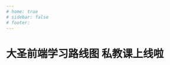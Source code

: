 ```yaml
---
# home: true
# sidebar: false
# footer: 
---
```

# 大圣前端学习路线图 私教课上线啦
<!-- ['❌','✅','🔥','⭐'] -->

<roadmap  :data="[
  { title:'大圣前端路线图',x:400,y:20 ,download:true},
  { title:'✅HTML+CSS', y:130,link:'/fe/css.html',
    left:[
      ['HTML基础'],
      ['环境基本安装',[
        ['Vscode编辑器'],
        ['Chrome浏览器'],
      ]]
    ],right:[
      ['🔥常见布局'],
      ['🔥CSS基础',[
        ['选择器'],
        ['盒模型'],
        ['布局'],
        ['过渡和动画'],
      ]],
    ]
  } ,
  { title:'Javascript', link:'/fe/javascript.html',
    y:140,
    left:[
      ['✅语法入门',[
        ['ES6语法'],
        ['Dom'],
        ['🔥红宝书'],
        ['高频面试题'],
      ]],
    ],
    right:[
      ['JS设计模式'],
      ['🔥JS语法进阶',[
        ['作用域  闭包'],
        ['this   原型链'],
        ['Promise'],
        ['函数和递归'],
        ['面向对象'],
      ]]
    ]
  } ,
  { title:'🔥实战开发', link:'/fe/project.html',
   y:220,x:-162,
    left:[
      ['开发环境配置'],
      ['登录注册'],
      ['✅增删改查'],
      ['前后端交互'],
      ['✅Git代码管理'],
      ['调试代码'],
      ['✅和产品吵架'],
      ['(p)npm包管理'],
    ]
  },
  { title:'🔥面试', link:'/fe/interview.html',
    y:10,x:325,
    right:[
      ['✅如何写简历'],
      ['如何描述项目'],
      ['🔥如何谈钱'],
      ['✅高频面试题'],
      ['如何选择Offer'],
      ['如何离职'],
    ]
  } ,
  { title:'✅网站搭建',x:-162,y:170,link:'/fe/server.html',
    left:[
      ['购买云机器'],
      ['购买域名'],
      ['nginx配置'],
      ['Linux'],
    ],
    right:[
      ['Vuepress'],
      ['❌Vitepress'],
      ['Dumi'],
      ['Gastby'],
    ]
  } ,
  { title:'进阶之路',y:100,
  } ,
  { title:'🔥Vue3',y:100,link:'/fe/vue.html',
    left:[
      ['入门',[-50],[
        ['清单应用'],
        ['模板语法'],
        ['组件基础'],
        ['表单'],
        ['Composition'],
        ['<script setup>'],
      ]],
      ['✅项目实战',[140],[
        ['Vuex Pinia'],
        ['vue-router'],
        ['单元测试'],
        ['JSX'],
        ['性能优化'],
        ['use工具库'],
        ['权限路由'],
        ['开发规范'],
        ['SSR框架Nuxt'],
      ]],
    ],
    right:[
      ['组件化设计',[-50],[
        ['组件库推荐'],
        ['组件三要素'],
        ['基础组件'],
        ['表单组件'],
        ['弹窗组件'],
        ['表格组件'],
        ['组件文档'],
      ]],
      ['🔥源码',[140],[
        ['Vue3新特性'],
        ['响应式原理'],
        ['虚拟Dom'],
        ['Runtime'],
        ['Compiler优化'],
        ['Vue-router源码'],
        ['Vite源码'],
      ]],
    ]
  } ,
  {title:'🔥框架设计理念',link:'/fe/vue.html',
  y:280,
    left:[
      ['编译Compiler'],
      ['运行时Runtime'],
      ['template JSX'],
      ['响应式'],
    ],
    right:[
      ['Angular'],
      ['Svelte'],
      ['Solidjs'],
    ]
  },
  { title:'🔥React',y:190,link:'/fe/react.html',
    left:[
      ['入门',[-50],[
        ['cra脚手架'],
        ['清单应用'],
        ['JSX'],
        ['Hooks'],
        ['表单'],
        ['Ant Design'],
      ]],
      ['项目实战',[120],[
        ['redux dva Umi'],
        ['react-router'],
        ['单元测试'],
        ['性能优化'],
        ['权限路由'],
        ['use工具库'],
        ['全栈框架Next.js'],
      ]],
    ],
    right:[
      ['组件化设计',[-50],[
        ['组件三要素'],
        ['基础组件'],
        ['表单组件'],
        ['弹窗组件'],
        ['表格组件'],
        ['组件文档'],
      ]],
      ['🔥源码',[120],[
        ['虚拟Dom'],
        ['Fiber'],
        ['Hooks'],
        ['Render'],
        ['Reconciler'],
        ['Concurrent'],
        ['React Router'],
      ]],
    ]
  } ,
  { title:'Typescript',y:310, link:'/fe/typescript.html',
    left:[
      ['基础类型'],
      ['Interface'],
      ['复合类型'],
      ['操作符',[
        ['keyof'],
        ['in'],
      ]],
      ['函数类型'],
    ],
    right:[
      ['Vue+TS'],
      ['React+TS'],
      ['🔥泛型<T>',[
        ['extends'],
        ['infer'],
        ['Partial'],
        ['Record'],
        ['Omit'],
      ]],
      ['网络接口类型'],
    ],
  } ,
  { title:'Node.js', y:200,link:'/fe/node.html',
    left:[
      ['Node入门'],
      ['✅Web开发',[
        ['Koa'],
        ['Eggjs'],
        ['Nest.js'],
      ]],
      ['文件流'],
      ['爬虫'],
    ],
    right:[
      ['数据库',[
        ['Mysql'],
        ['Mongodb'],
      ]],
      ['部署'],
      ['脚手架'],
      ['微前端'],
    ],
  } ,
  { title:'工程化', link:'/fe/fis.html',y:170,
    left:[
      ['初始化脚手架'],
      ['开发调试',[
        ['dev-server'],
        ['hmr'],
        ['mock'],
        ['proxy'],
      ]],
      ['🔥构建'],
      ['测试',[20],[
        ['Jest单元测试'],
        ['E2E测试'],
      ]],
    ],
    right:[
      ['⭐监控',[
        ['错误监控'],
        ['性能监控'],
      ]],
      ['发布'],
      ['安全',[
        ['XSS'],
        ['CSRF'],
      ]],
    ]
  } ,
  { title:'🔥项目实战', link:'/fe/arch.html',
    y:230,
    left:[
      [
        'CSS架构设计',[
          ['sass'],
          ['bem'],
          ['动态主题'],
        ],
      ],
      ['框架封装'],
      ['前后端规范'],
      ['项目规范设计',[
        ['eslint'],
        ['git规范'],
        ['开发流程规范'],
      ]],
    ],
    right:[
      ['技术选型'],
      ['项目亮点',[
        ['什么算亮点'],
        ['数据量大'],
        ['研发效率'],
        ['线上稳定'],
      ]],
    ]
  } ,
    { title:'性能优化', link:'/fe/perf.html',y:200,
    left:[
      ['🔥性能指标',[
        ['LCP'],
        ['TTI'],
        ['FP'],
      ]],
      ['lighthouse'],
      ['performance'],
    ],
    right:[
      ['🔥优化策略',[
        ['减少代码体积'],
        ['缓存'],
        ['代码执行效率'],
      ]],
      ['性能监控'],
    ]
  } ,
  { title:'🔥浏览器原理', link:'/fe/browser.html',y:140,x:-162,
    left:[
      ['URL到页面显示'],
      ['v8'],
      ['网络'],
      ['页面渲染'],
      ['JS执行逻辑'],
    ]
  } ,
  { title:'🔥计算机网络', link:'/it/internet.html',y:10,x:325,
    right:[
      ['互联网如何工作'],
      ['网络协议分层'],
      ['网络安全'],
      ['什么是HTTP'],
      ['什么是TCP'],
    ]
  } ,
  { title:'🔥算法和数据结构', link:'/it/algorithm.html',y:200,x:-162,
    left:[
      ['排序'],
      ['搜索'],
      ['二分'],
      ['递归'],
      ['回溯'],
      ['贪心算法'],
      ['动态规划'],
    ],
    right:[
      ['数组'],
      ['链表'],
      ['树'],
      ['堆栈'],
      ['图'],
      ['leetcode200题'],
      ['Vue中的算法'],
      ['React中的算法'],
    ]
  } ,
{ title:'软技能', link:'/it/soft.html',y:280,
    left:[
      ['职场',[
        ['🔥职场导师'],
        ['如何晋升'],
        ['✅沟通反馈'],
        ['偷懒是美德'],
        ['远程工作'],
      ]],
      ['🔥谈薪'],
      ['职业规划'],
        ['阿里黑话'],
      ['技术管理',[
        ['规划'],
        ['培养'],
      ]],
    ],
    right:[
        ['🔥成长',[0],[
        ['如何学习'],
        ['刻意练习'],
        ['读书'],
        ['快乐驱动'],
      ]],
      ['生活'],
      ['影响力'],
      ['英语'],
      ['T型人才',[
        ['产品经理'],
        ['运营'],
        ['销售'],
      ]],
      ['自由职业']
    ]
  },
  { title:'⭐小程序', link:'/fe/miniapp.html',y:230,
    left:[
      ['小程序入门',[
        ['开发工具'],
        ['wxml'],
        ['JS api'],
      ]],
      ['实战开发'],
      ['小程序进阶'],
      ['跨端框架',[
        ['Taro'],
        ['Uni-app'],
      ]],
    ],
    right:[
      ['云开发',[
        ['云函数'],['云数据库'],['云存储'],['云调用'],
      ]],
      ['支付'],
      ['小程序原理',[
        ['双线程通信'],
        ['渲染流程'],
      ]],
    ]
  } ,
  { title:'⭐App开发', link:'/fe/app.html',
    left:[
      ['React Native'],
      ['❌Weex'],
    ],
    right:[
      ['Flutter'],
      ['Electron'],
    ],
  } ,
  { title:'⭐热门技术', link:'/fe/hot.html',
    left:[
      ['Rust',[
        ['swc']
      ]],
      ['IDE'],
      ['智能化',[
        ['imgcook']
      ]],
    ],
    right:[
      ['可视化',[
        ['Echarts'],['Antv']
      ]],
      ['Web Assembly'],
      ['Go',[
        ['esbuild']
      ]],
      ['游戏',[
        ['小游戏'],
        ['cocos2D'],
      ]],
      ['智能化',[
        ['imgcook']
      ]],
    ],
  } ,
  {title:'终身成长'},
]"/>
<!-- https://mo.fish/ -->
<!-- https://duomoyu.com/ -->
